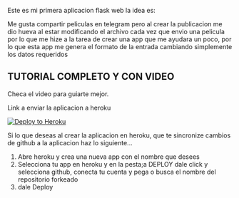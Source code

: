 Este es mi primera aplicacion flask web la idea es:

Me gusta compartir peliculas en telegram pero al crear la publicacion me dio hueva al estar modificando el archivo cada vez que envio una pelicula por lo que me hize a la tarea de crear una app que me ayudara un poco, por lo que esta app me genera el formato de la entrada cambiando simplemente los datos requeridos

## TUTORIAL COMPLETO Y CON VIDEO


Checa el video para guiarte mejor.

Link a enviar la aplicacion  a heroku
<p><a href="https://heroku.com/deploy"> <img src="https://www.herokucdn.com/deploy/button.svg" alt="Deploy to Heroku" /></a></p>


Si lo que deseas al crear la aplicacion en heroku, que te sincronize cambios de github a la aplicacion haz lo siguiente...

1. Abre heroku y crea una nueva app con el nombre que desees
2. Selecciona tu app en heroku y en la pesta;a DEPLOY dale click y selecciona github, conecta tu cuenta y pega o busca el nombre del repositorio forkeado 
3. dale Deploy